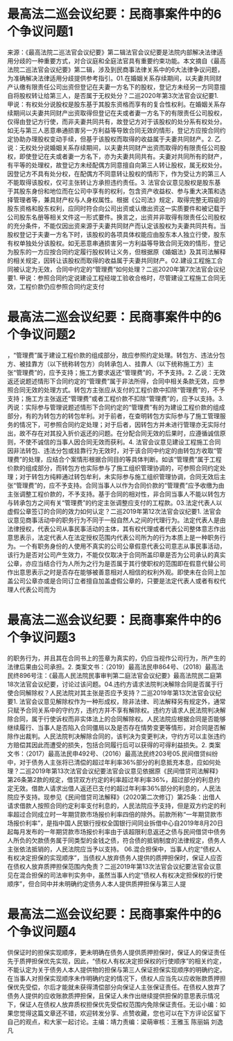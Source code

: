 # 最高法二巡会议纪要：民商事案件中的6个争议问题1

来源：《最高法院二巡法官会议纪要》第二辑法官会议纪要是法院内部解决法律适用分歧的一种重要方式，对合议庭和全庭法官具有重要约束功能。本文摘自《最高法院二巡法官会议纪要》第二辑，涉及到民商事法律关系中的6大法律争议问题，为准确解决法律适用分歧提供参考指引。01.在婚姻关系存续期间，以夫妻共同财产认缴有限责任公司出资但登记在夫妻一方名下的股权，登记方未经另一方同意擅自将股权转让给第三人，是否属于无权处分？二巡2020年第3次法官会议纪要1. 甲说：有权处分说股权是股东基于其股东资格而享有的复合性权利。在婚姻关系存续期间以夫妻共同财产出资取得但登记在夫或者妻一方名下的有限责任公司股权，仅得由登记方行使，而非夫妻共同共有，故登记方对于该股权的处分系有权处分。如无与第三人恶意串通损害另一方利益等导致合同无效的情形，登记方应按合同约定协助办理股权变动手续，但基于该股权而取得的收益属于夫妻共同财产。2. 乙说：无权处分说婚姻关系存续期间，以夫妻共同财产出资而取得的有限责任公司股权，即使登记在夫或者妻一方名下，亦为夫妻共同共有。夫妻对共同所有的财产，有平等的处理权，故登记方未经配偶方同意擅自向第三人转让股权，属无权处分。因登记方不具有处分权，在配偶方不同意转让股权的情形下，作为受让方的第三人不能取得该股权，仅可主张转让方承担违约责任。3. 法官会议意见股权是股东基于其股东身份和地位而在公司中享有的权利，包含资产收益权、参与重大决策和选择管理者等，兼具财产权与人身权属性。根据《公司法》规定，取得完整无瑕疵的股东资格和股东权利，应同时符合向公司出资或认缴出资这一实质要件和被记载于公司股东名册等相关文件这一形式要件。换言之，出资并非取得有限责任公司股权的充分条件，不能仅因出资来源于夫妻共同财产而认定该股权为夫妻共同共有。当股权登记于夫妻一方名下时，该股权的各项具体权能应由股东本人独立行使，股东有权单独处分该股权。如无恶意串通损害另一方利益等导致合同无效的情形，登记为股东的一方应按合同约定履行股权转让义务，但根据原《婚姻法》及其司法解释的相关规定，因转让该股权而取得的收益属于夫妻共同财产。02.建设工程施工合同被认定为无效，合同中约定的“管理费”如何处理？二巡2020年第7次法官会议纪要1. 甲说：参照合同约定说建设工程经竣工验收合格时，尽管建设工程施工合同无效，工程价款仍应参照合同约定支付

# 最高法二巡会议纪要：民商事案件中的6个争议问题2

，“管理费”属于建设工程价款的组成部分，故应参照约定处理。转包方、违法分包方、被挂靠方（以下统称转包方）向转承包人、挂靠人（以下统称施工方）主张“管理费”的，应予支持；施工方要求返还“管理费”的，不予支持。2. 乙说：无效返还说题述情形下合同约定的“管理费”属于非法所得，合同中相关条款无效，应参照合同无效的处理方式。转包方主张应从支付的工程价款中扣除“管理费”的，不予支持；施工方主张返还“管理费”或者工程价款不扣除“管理费”的，应予以支持。3. 丙说：实际参与管理说题述情形下合同约定的“管理费”有的为建设工程价款的组成部分，有的为转包方的转包牟利。对于前者，在查明转包方实际参与了施工管理服务的情况下，可参照合同约定处理；对于后者，因转包方并未进行管理亦无实际付出，故不存在对其投入折价返还的问题。在分配合同无效的后果时，应遵循诚信原则，不使不诚信的当事人因合同无效而获利。4. 法官会议意见建设工程施工合同因非法转包、违法分包或挂靠行为无效时，对于该合同中约定的由转包方收取“管理费”的处理，应结合个案情形根据合同目的等具体判断。如该“管理费”属于工程价款的组成部分，而转包方也实际参与了施工组织管理协调的，可参照合同约定处理；对于转包方纯粹通过转包牟利，未实际参与施工组织管理协调，合同无效后主张“管理费”的，应不予支持。合同当事人以作为合同价款的“管理费”应予收缴为由主张调整工程价款的，不予支持。基于合同的相对性，非合同当事人不能以转包方与转承包方之间有关“管理费”的约定主张调整应支付的工程款。03.法定代表人以虚假公章签订的合同的效力如何认定？二巡2019年第12次法官会议纪要1. 法官会议意见商事活动中的职务行为不同于一般自然人之间的代理行为。法定代表人是由法律授权，代表公司从事民事活动的主体，其有权代理或者代表公司整体意志作出意思表示，法定代表人在法定授权范围内代表公司所为的行为本质上是一种职务行为。一个有职务身份的人使用不真实的公司公章假意代表公司意志从事民事活动，该行为是否对公司产生效力，不能仅仅取决于合同所盖印章是否为公司承认的真实公章，亦应当结合行为人所为之行为是否属于其行使职权的范围即在假意代替公司作出意思表示之时是否存在能够被善意相对人相信的权利外观。即使未在合同上加盖公司公章亦或是合同订立者擅自加盖虚假公章的，只要是法定代表人或者有权代理人代表公司而为

# 最高法二巡会议纪要：民商事案件中的6个争议问题3

的职务行为，并且其在合同书上的签章为真实的，仍应当视作公司行为，所产生的法律后果由公司承担。2. 类案文书：（2019）最高法民申864号、（2018）最高法民终896号注：《最高人民法院民事审判第二庭法官会议纪要》最高法院民二庭第18次法官会议纪要，讨论过该问题。04.违约方请求法院判决解除合同是否属于行使合同解除权？人民法院对其主张是否应予支持？二巡2019年第13次法官会议纪要1. 法官会议意见解除权作为一种形成权，除非法律、司法解释另有规定外，通常只赋予合同关系中的守约方，违约方并不享有解除权。违约方请求人民法院判决解除合同，属于行使诉权而非实体法上的合同解除权。人民法院应根据合同是否能够继续履行、当事人是否陷入合同僵局以及是否存在情势变更等情形，对合同是否解除作出裁判。人民法院判决解除合同的，该判决为变更判决，守约方可以主张违约方赔偿其因此而遭受的损失，包括合同履行后可以获得的可得利益损失。2. 类案文书：（2017）最高法民申492号、（2016）最高法民终203号05.民间借贷纠纷中，对于债务人主张将已清偿的超过年利率36%部分的利息抵充本息，应如何处理？二巡2019年第13次法官会议纪要法官会议意见依据原《民间借贷司法解释》第26条第2款的规定，借贷双方约定的利率超过年利率36%，超过部分的利息约定无效。借款人请求出借人返还已支付的超过年利率36%部分的利息的，人民法院应予支持。现参见《民间借贷司法解释》（2020第二次修订）第25条：出借人请求借款人按照合同约定利率支付利息的，人民法院应予支持，但是双方约定的利率超过合同成立时一年期贷款市场报价利率四倍的除外。前款所称“一年期贷款市场报价利率”，是指中国人民银行授权全国银行间同业拆借中心自2019年8月20日起每月发布的一年期贷款市场报价利率由于该超限利息返还之债与民间借贷中债务人所负的欠款债务属于同类型的金钱之债，符合债的抵销制度的法律规定，债务人主张依法抵销的，人民法院应当予以支持。 06.混合担保中，当事人约定“债权人有权决定担保的实现顺序”，当债权人放弃债务人提供的质押担保时，保证人应否在债权人放弃质押担保范围内免责？二巡2019年第13次法官会议纪要法官会议意见在混合担保的司法审判实务中，虽然当事人约定“债权人有权决定担保权的行使顺序”，但合同中并未明确约定债务人本人提供质押担保与第三人提

# 最高法二巡会议纪要：民商事案件中的6个争议问题4

供保证时的担保实现顺序，更未明确在债务人提供质押担保时，保证人的保证责任先于质押担保优先实现，因此，“债权人有权决定担保权的行使顺序”的相关约定，不能认定为关于债务人本人提供物的担保与第三人保证担保实现顺序的明确约定。在当事人对担保实现顺序未作明确约定的情况下，债权人应当先以应收账款质押担保优先受偿，尔后才能就未获得清偿部分向保证人主张保证责任。在债权人放弃了债务人提供的应收账款质押担保，且保证人未作出继续提供担保的意思表示情况下，保证人在债权人放弃质权担保优先受偿权范围内免除保证责任。无讼小编：如果您觉得这篇文章还不错，欢迎转发分享、点赞收藏，您也可以在下方评论区留下自己的观点，和大家一起讨论。主编：靖力责编：梁萌审核：王雅玉 陈丽娟 刘逸凡

